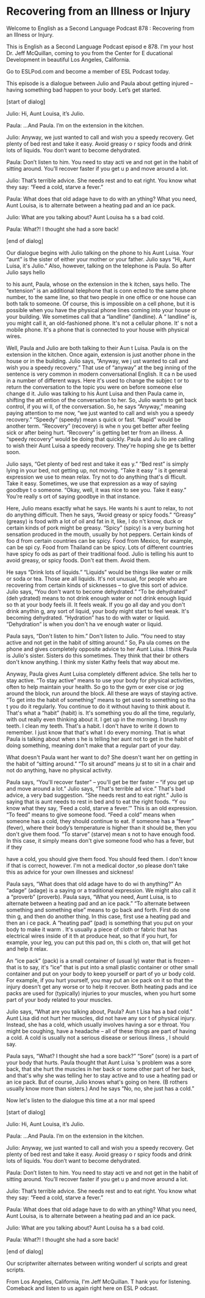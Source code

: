 # Recovering from an Illness or Injury

Welcome to English as a Second Language Podcast 878 : Recovering from an Illness or Injury.

This is English as a Second Language Podcast episod e 878. I'm your host Dr. Jeff McQuillan, coming to you from the Center for E ducational Development in beautiful Los Angeles, California.

Go to ESLPod.com and become a member of ESL Podcast  today.

This episode is a dialogue between Julio and Paula about getting injured – having something bad happen to your body. Let’s get  started.

[start of dialog]

Julio:  Hi, Aunt Louisa, it’s Julio.

Paula:  ...And Paula.  I’m on the extension in the kitchen.

Julio:  Anyway, we just wanted to call and wish you  a speedy recovery.  Get plenty of bed rest and take it easy. Avoid greasy o r spicy foods and drink lots of liquids. You don’t want to become dehydrated.

Paula:  Don’t listen to him.  You need to stay acti ve and not get in the habit of sitting around.  You’ll recover faster if you get u p and move around a lot.

Julio:  That’s terrible advice.  She needs rest and  to eat right.  You know what they say: “Feed a cold, starve a fever.”

Paula:  What does that old adage have to do with an ything?  What you need, Aunt Louisa, is to alternate between a heating pad and an ice pack.

Julio:  What are you talking about?  Aunt Louisa ha s a bad cold.

Paula:  What?!  I thought she had a sore back!

[end of dialog]

Our dialogue begins with Julio talking on the phone  to his Aunt Luisa. Your “aunt” is the sister of either your mother or your father.  Julio says “Hi, Aunt Luisa, it's Julio.” Also, however, talking on the telephone is Paula. So after Julio says hello

to his aunt, Paula, whose on the extension in the k itchen, says hello. The “extension” is an additional telephone that is conn ected to the same phone number, to the same line, so that two people in one  office or one house can both talk to someone. Of course, this is impossible on a  cell phone, but it is possible when you have the physical phone lines coming into your house or your building. We sometimes call that a “landline” (landline). A “ landline” is, you might call it, an old-fashioned phone. It's not a cellular phone. It' s not a mobile phone. It's a phone that is connected to your house with physical  wires.

Well, Paula and Julio are both talking to their Aun t Luisa. Paula is on the extension in the kitchen. Once again, extension is just another phone in the house or in the building. Julio says, “Anyway, we j ust wanted to call and wish you a speedy recovery.” That use of “anyway” at the beg inning of the sentence is very common in modern conversational English. It ca n be used in a number of different ways. Here it's used to change the subjec t or to return the conversation to the topic you were on before someone else change d it. Julio was talking to his Aunt Luisa and then Paula came in, shifting the att ention of the conversation to her. So, Julio wants to get back control, if you wi ll, of the conversation. So, he says “Anyway,” meaning paying attention to me now, “we just wanted to call and wish you a speedy recovery.” “Speedy” (speedy) mean s quick or fast. “Rapid” would be another term. “Recovery” (recovery) is whe n you get better after feeling sick or after being hurt. “Recovery” is getting bet ter from an illness. A “speedy recovery” would be doing that quickly. Paula and Ju lio are calling to wish their Aunt Luisa a speedy recovery. They're hoping she ge ts better soon.

Julio says, “Get plenty of bed rest and take it eas y.” “Bed rest” is simply lying in your bed, not getting up, not moving. “Take it easy ” is it general expression we use to mean relax. Try not to do anything that's di fficult. Take it easy. Sometimes, we use that expression as a way of saying goodbye t o someone. “Okay, well, it was nice to see you. Take it easy.” You’re really s ort of saying goodbye in that instance.

Here, Julio means exactly what he says. He wants hi s aunt to relax, to not do anything difficult. Then he says, “Avoid greasy or spicy foods.” “Greasy” (greasy) is food with a lot of oil and fat in it, like, I do n't know, duck or certain kinds of pork might be greasy. “Spicy” (spicy) is a very burning hot sensation produced in the mouth, usually by hot peppers. Certain kinds of foo d from certain countries can be spicy. Food from Mexico, for example, can be spi cy. Food from Thailand can be spicy. Lots of different countries have spicy fo ods as part of their traditional food. Julio is telling his aunt to avoid greasy, or  spicy foods. Don't eat them. Avoid them.

He says “Drink lots of liquids.” “Liquids” would be  things like water or milk or soda or tea. Those are all liquids. It's not unusual, for people who are recovering from certain kinds of sicknesses – to give this sort of advice. Julio says, “You don't want to become dehydrated.” “To be dehydrated” (deh ydrated) means to not drink enough water or not drink enough liquid so th at your body feels ill. It feels weak. If you go all day and you don't drink anythin g, any sort of liquid, your body might start to feel weak. It's becoming dehydrated.  “Hydration” has to do with water or liquid. “Dehydration” is when you don't ha ve enough water or liquid.

Paula says, “Don't listen to him.” Don't listen to Julio. “You need to stay active and not get in the habit of sitting around.” So, Pa ula comes on the phone and gives completely opposite advice to her Aunt Luisa.  I think Paula is Julio's sister. Sisters do this sometimes. They think that their br others don't know anything. I think my sister Kathy feels that way about me.

Anyway, Paula gives Aunt Luisa completely different  advice. She tells her to stay active. “To stay active” means to use your body for  physical activities, often to help maintain your health. So go to the gym or exer cise or jog around the block, run around the block. All these are ways of staying  active. “To get into the habit of something” means to get used to something so tha t you do it regularly. You continue to do it without having to think about it.  That's what a “habit” (habit) is. It's something you do all the time, regularly, with out really even thinking about it. I get up in the morning. I brush my teeth. I clean my  teeth. That's a habit. I don't have to write it down to remember. I just know that  that's what I do every morning. That is what Paula is talking about when s he is telling her aunt not to get in the habit of doing something, meaning don't make that a regular part of your day.

What doesn't Paula want her want to do? She doesn't  want her on getting in the habit of “sitting around.” “To sit around” means ju st to sit in a chair and not do anything, have no physical activity.

Paula says, “You'll recover faster” – you'll get be tter faster – “if you get up and move around a lot.” Julio says, “That's terrible ad vice.” That's bad advice, a very bad suggestion. “She needs rest and to eat right.” Julio is saying that is aunt needs to rest in bed and to eat the right foods. “Y ou know what they say, ‘Feed a cold, starve a fever.’” This is an old expression. “To feed” means to give someone food. “Feed a cold” means when someone has a cold, they should continue  to eat. If someone has a “fever” (fever), where their body’s temperature is higher than it should be, then you don't give them food. “To starve” (starve) mean s not to have enough food. In this case, it simply means don't give someone food who has a fever, but if they

have a cold, you should give them food. You should feed them. I don't know if that is correct, however. I'm not a medical doctor ,so please don't take this as advice for your own illnesses and sickness!

Paula says, “What does that old adage have to do wi th anything?” An “adage” (adage) is a saying or a traditional expression. We  might also call it a “proverb” (proverb). Paula says, “What you need, Aunt Luisa, is to alternate between a heating pad and an ice pack.” “To alternate between  something and something else” means to go back and forth. First do one thin g, and then do another thing. In this case, first use a heating pad and then an i ce pack. A “heating pad” (pad) is something that you put on your body to make it warm . It's usually a piece of cloth or fabric that has electrical wires inside of it th at produce heat, so that if you hurt, for example, your leg, you can put this pad on, thi s cloth on, that will get hot and help it relax.

An “ice pack” (pack) is a small container of (usual ly) water that is frozen – that is to say, it's “ice” that is put into a small plastic  container or other small container and put on your body to keep yourself or part of yo ur body cold. For example, if you hurt yourself, you may put an ice pack on it so  that the injury doesn't get any worse or to help it recover. Both heating pads and ice packs are used for (typically) injuries to your muscles, when you hurt  some part of your body related to your muscles.

Julio says, “What are you talking about, Paula? Aun t Lisa has a bad cold.” Aunt Lisa did not hurt her muscles, did not have any sor t of physical injury. Instead, she has a cold, which usually involves having a sor e throat. You might be coughing, have a headache – all of these things are  part of having a cold. A cold is usually not a serious disease or serious illness , I should say.

Paula says, “What? I thought she had a sore back?” “Sore” (sore) is a part of your body that hurts. Paula thought that Aunt Luisa 's problem was a sore back, that she hurt the muscles in her back or some other  part of her back, and that's why she was telling her to stay active and to use a  heating pad or an ice pack. But of course, Julio knows what's going on here. (B rothers usually know more than sisters.) And he says “No, no, she just has a cold.”

Now let's listen to the dialogue this time at a nor mal speed

[start of dialog]

Julio:  Hi, Aunt Louisa, it’s Julio.

Paula:  ...And Paula.  I’m on the extension in the kitchen.

Julio:  Anyway, we just wanted to call and wish you  a speedy recovery.  Get plenty of bed rest and take it easy. Avoid greasy o r spicy foods and drink lots of liquids. You don’t want to become dehydrated.

Paula:  Don’t listen to him.  You need to stay acti ve and not get in the habit of sitting around.  You’ll recover faster if you get u p and move around a lot.

Julio:  That’s terrible advice.  She needs rest and  to eat right.  You know what they say: “Feed a cold, starve a fever.”

Paula:  What does that old adage have to do with an ything?  What you need, Aunt Louisa, is to alternate between a heating pad and an ice pack.

Julio:  What are you talking about?  Aunt Louisa ha s a bad cold.

Paula:  What?!  I thought she had a sore back!

[end of dialog]

Our scriptwriter alternates between writing wonderf ul scripts and great scripts.

From Los Angeles, California, I'm Jeff McQuillan. T hank you for listening. Comeback and listen to us again right here on ESL P odcast.



